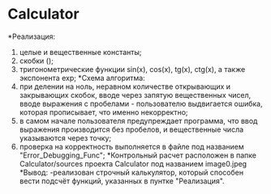 # Calculator
*Реализация:
1) целые и вещественные константы;
2) скобки ();
3) тригонометрические функции sin(x), cos(x), tg(x), ctg(x), а также экспонента exp;
*Схема алгоритма:
1) при делении на ноль, неравном количестве открывающих и закрывающих скобок, вводе через запятую вещественных чисел, вводе выражения с пробелами - пользователю выдвигается ошибка, которая прописывает, что именно некорректно;
2) в самом начале пользователя предупреждает программа, что ввод выражения производится без пробелов, и вещественные числа указываются через точку;
3) проверка на корректность выполняется в файле под названием "Error_Debugging_Func";
*Контрольный расчет расположен в папке Calculator/sources проекта Calculator под названием image0.jpeg
*Вывод:
-реализован строчный калькулятор, который способен вести подсчёт функций, указанных в пунтке "Реализация".
